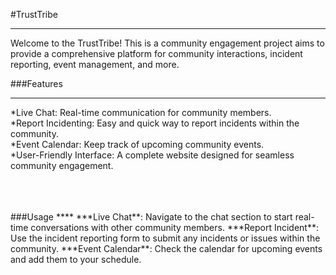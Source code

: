 #TrustTribe
****
Welcome to the TrustTribe! This is a community engagement project aims to provide a comprehensive platform for community interactions, incident reporting, event management, and more.

###Features <br>
****
*Live Chat: Real-time communication for community members.<br>
*Report Incidenting: Easy and quick way to report incidents within the community.<br>
*Event Calendar: Keep track of upcoming community events.<br>
*User-Friendly Interface: A complete website designed for seamless community engagement.<br>

<br>
<br>
<br>
###Usage
****
***Live Chat**: Navigate to the chat section to start real-time conversations with other community members.
***Report Incident**: Use the incident reporting form to submit any incidents or issues within the community.
***Event Calendar**: Check the calendar for upcoming events and add them to your schedule.


